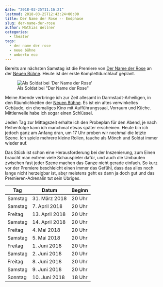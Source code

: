 ```yaml
---
date: "2018-03-25T11:16:21"
lastmod: 2018-03-25T12:43:24+00:00
title: Der Name der Rose -- Endphase
slug: der-name-der-rose
author: Mathias Wellner
categories:
  - theater
tags:
  - der name der rose
  - neue bühne
  - umberto eco
---
```

Bereits am nächsten Samstag ist die Premiere von [Der Name der Rose](https://de.wikipedia.org/wiki/Der_Name_der_Rose) an der [Neuen Bühne](http://www.neue-buehne.de/). Heute ist der erste Komplettdurchlauf geplant. 

<figure>
  <img sizes="100vw" srcset="https://farm1.staticflickr.com/788/27132995918_bd5defd546_n.jpg 320w, https://farm1.staticflickr.com/788/27132995918_bd5defd546_z.jpg 640w, https://farm1.staticflickr.com/788/27132995918_bd5defd546_c.jpg 800w, https://farm1.staticflickr.com/788/27132995918_61658569ae_h.jpg 1600w, https://farm1.staticflickr.com/788/27132995918_cec6b61a9d_k.jpg 2048w" src="https://farm1.staticflickr.com/788/27132995918_bd5defd546_b.jpg" alt="Als Soldat bei 'Der Name der Rose'">
  <figcaption>Als Soldat bei "Der Name der Rose"</figcaption>
</figure>

<!--more-->

Meine Abende verbringe ich zur Zeit allesamt in Darmstadt-Arheiligen, in den Räumlichkeiten der [Neuen Bühne](http://www.neue-buehne.de/). Es ist ein altes verwinkeltes Gebäude, ein ehemaliges Kino mit Aufführungssaal, Vorraum und Küche. Mittlerweile habe ich sogar einen Schlüssel. 

Jeden Tag zur Mittagszeit erhalte ich den Probeplan für den Abend, je nach Reihenfolge kann ich manchmal etwas später erscheinen. Heute bin ich jedoch ganz am Anfang dran, um 17 Uhr proben wir nochmal die letzte Szene. Ich spiele mehrere kleine Rollen, tauche als Mönch und Soldat immer wieder auf. 

Das Stück ist schon eine Herausforderung bei der Inszenierung, zum Einen braucht man extrem viele Schauspieler dafür, und auch die Umbauten zwischen fast jeder Szene machen das Ganze nicht gerade einfach. So kurz vor der Premiere beschleicht einen immer das Gefühl, dass das alles noch lange nicht herzeigbar ist, aber meistens geht es dann ja doch gut und das Premieren-Adrenalin tut sein Übriges. 

<table class="table table-striped" style="max-width: 25rem;">
  <thead>
    <tr>
      <th>Tag</th>
      <th>Datum</th>
      <th>Beginn</th>
    </tr>
  </thead>
  <tbody>
    <tr>
      <td>Samstag</td>
      <td>31. März 2018</td>
      <td>20 Uhr</td>
    </tr>
    <tr>
      <td>Samstag</td>
      <td>7. April 2018</td>
      <td>20 Uhr</td>
    </tr>
    <tr>
      <td>Freitag</td>
      <td>13. April 2018</td>
      <td>20 Uhr</td>
    </tr>
    <tr>
      <td>Samstag</td>
      <td>14. April 2018</td>
      <td>20 Uhr</td>
    </tr>
    <tr>
      <td>Freitag</td>
      <td>4. Mai 2018</td>
      <td>20 Uhr</td>
    </tr>
    <tr>
      <td>Samstag</td>
      <td>5. Mai 2018</td>
      <td>20 Uhr</td>
    </tr>
    <tr>
      <td>Freitag</td>
      <td>1. Juni 2018</td>
      <td>20 Uhr</td>
    </tr>
    <tr>
      <td>Samstag</td>
      <td>2. Juni 2018</td>
      <td>20 Uhr</td>
    </tr>
    <tr>
      <td>Freitag</td>
      <td>8. Juni 2018</td>
      <td>20 Uhr</td>
    </tr>
    <tr>
      <td>Samstag</td>
      <td>9. Juni 2018</td>
      <td>20 Uhr</td>
    </tr>
    <tr>
      <td>Sonntag</td>
      <td>10. Juni 2018</td>
      <td>18 Uhr</td>
    </tr>
  </tbody>
</table>